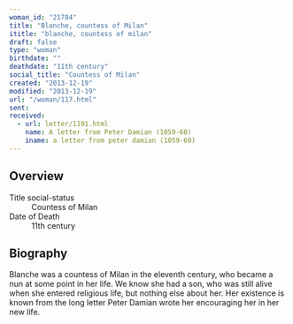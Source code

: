 ```yaml
---
woman_id: "21784"
title: "Blanche, countess of Milan"
ititle: "blanche, countess of milan"
draft: false
type: "woman"
birthdate: ""
deathdate: "11th century"
social_title: "Countess of Milan"
created: "2013-12-19"
modified: "2013-12-19"
url: "/woman/117.html"
sent:
received:
  - url: letter/1191.html
    name: A letter from Peter Damian (1059-60)
    iname: a letter from peter damian (1059-60)
---
```

<h2 class="mt-4">Overview</h2><dt>Title social-status</dt><dd>Countess of Milan</dd><dt>Date of Death</dt><dd>11th century</dd><h2 class="mt-4">Biography</h2>Blanche was a countess of Milan in the eleventh century, who became a nun at some point in her life.  We know she had a son, who was still alive when she entered religious life, but nothing else about her.  Her existence is known from the long letter Peter Damian wrote her encouraging her in her new life.


